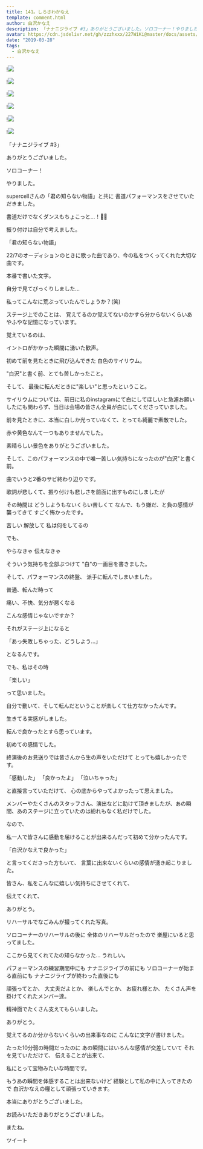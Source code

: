 ```yaml
---
title: 141。しろさわかなえ
template: comment.html
author: 白沢かなえ
description: 「ナナニジライブ #3」ありがとうございました。ソロコーナー！やりました。supercellさんの「君の知らない物語」と共に...
avatar: https://cdn.jsdelivr.net/gh/zzzhxxx/227WiKi@master/docs/assets/photo/avatar/kanae.jpg
date: "2019-03-28"
tags:
  - 白沢かなえ
---
```


!![](https://cdn.jsdelivr.net/gh/227WiKi/227WiKi-image@master/blog-image/kanae-2019-03-28_1.jpg)

!![](https://cdn.jsdelivr.net/gh/227WiKi/227WiKi-image@master/blog-image/kanae-2019-03-28_2.jpg)

!![](https://cdn.jsdelivr.net/gh/227WiKi/227WiKi-image@master/blog-image/kanae-2019-03-28_3.jpg)

!![](https://cdn.jsdelivr.net/gh/227WiKi/227WiKi-image@master/blog-image/kanae-2019-03-28_4.jpg)

!![](https://cdn.jsdelivr.net/gh/227WiKi/227WiKi-image@master/blog-image/kanae-2019-03-28_5.jpg)

!![](https://cdn.jsdelivr.net/gh/227WiKi/227WiKi-image@master/blog-image/kanae-2019-03-28_6.jpg)










「ナナニジライブ #3」


ありがとうございました。










ソロコーナー！


やりました。






















supercellさんの「君の知らない物語」と共に
書道パフォーマンスをさせていただきました。




書道だけでなくダンスもちょこっと…！💃🏻


振り付けは自分で考えました。










「君の知らない物語」


22/7のオーディションのときに歌った曲であり、今の私をつくってくれた大切な曲です。
































本番で書いた文字。





自分で見てびっくりしました…

私ってこんなに荒ぶっていたんでしょうか？(笑)








ステージ上でのことは、
覚えてるのか覚えてないのかすら分からないくらいあやふやな記憶になっています。






覚えているのは、




イントロがかかった瞬間に湧いた歓声。


初めて前を見たときに飛び込んできた
白色のサイリウム。


"白沢"と書く前、とても苦しかったこと。


そして、
最後に転んだときに"楽しい"と思ったということ。













サイリウムについては、前日に私のinstagramにて白にしてほしいと急遽お願いしたにも関わらず、当日は会場の皆さん全員が白にしてくださっていました。


前を見たときに、本当に白しか光っていなくて、とっても綺麗で素敵でした。


赤や黄色なんて一つもありませんでした。



素晴らしい景色をありがとうございました。

















そして、このパフォーマンスの中で唯一苦しい気持ちになったのが"白沢"と書く前。



曲でいうと2番のサビ終わり辺りです。




歌詞が悲しくて、振り付けも悲しさを前面に出すものにしましたが



その時間は
どうしようもないくらい苦しくて
なんで、もう嫌だ、と負の感情が襲ってきて
すごく怖かったです。




苦しい
解放して
私は何をしてるの



でも、


やらなきゃ
伝えなきゃ




そういう気持ちを全部ぶつけて
"白"の一画目を書きました。



















そして、パフォーマンスの終盤、
派手に転んでしまいました。





普通、転んだ時って


痛い、不快、気分が悪くなる


こんな感情じゃないですか？






それがステージ上になると


「あっ失敗しちゃった、どうしよう…」


となるんです。







でも、私はその時


「楽しい」


って思いました。






自分で動いて、そして転んだということが楽しくて仕方なかったんです。






生きてる実感がしました。





転んで良かったとすら思っています。





初めての感情でした。













終演後のお見送りでは皆さんから生の声をいただけて
とっても嬉しかったです。



「感動した」
「良かったよ」
「泣いちゃった」


と直接言っていただけて、
心の底からやってよかったって思えました。





メンバーやたくさんのスタッフさん、演出などに助けて頂きましたが、あの瞬間、あのステージに立っていたのは紛れもなく私だけでした。


なので、

私一人で皆さんに感動を届けることが出来るんだって初めて分かったんです。










「白沢かなえで良かった」


と言ってくださった方もいて、
言葉に出来ないくらいの感情が湧き起こりました。






皆さん、私をこんなに嬉しい気持ちにさせてくれて、

伝えてくれて、

ありがとう。
















リハーサルでなごみんが撮ってくれた写真。



ソロコーナーのリハーサルの後に
全体のリハーサルだったので
楽屋にいると思ってました。

ここから見てくれてたの知らなかった…
うれしい。








パフォーマンスの練習期間中にも
ナナニジライブの前にも
ソロコーナーが始まる直前にも
ナナニジライブが終わった直後にも


頑張ってとか、
大丈夫だよとか、
楽しんでとか、
お疲れ様とか、
たくさん声を掛けてくれたメンバー達。





精神面でたくさん支えてもらいました。



ありがとう。













覚えてるのか分からないくらいの出来事なのに
こんなに文字が書けました。





たった10分弱の時間だったのに
あの瞬間にはいろんな感情が交差していて
それを見ていただけて、
伝えることが出来て、

私にとって宝物みたいな時間です。







もうあの瞬間を体感することは出来ないけど
経験として私の中に入ってきたので
白沢かなえの糧として頑張っていきます。







本当にありがとうございました。

















お読みいただきありがとうございました。


またね。


ツイート



